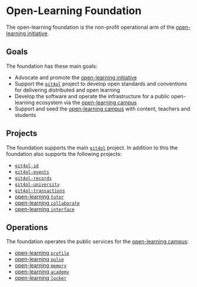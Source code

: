# Open-Learning Foundation

The open-learning foundation is the non-profit operational arm of the [open-learning initiative](http://open-learning.org/).

## Goals

The foundation has these main goals:

- Advocate and promote the [open-learning initiative](http://open-learning.org/)
- Support the [`git4ol`](//github.com/open-learning/git4ol) project to develop open standards and conventions for delivering distributed and open learning
- Develop the software and operate the infrastructure for a public open-learning ecosystem via the [open-learning campus](//github.com/open-learning/campus)
- Support and seed the [open-learning campus](//github.com/open-learning/campus) with content, teachers and students

## Projects

The foundation supports the main [`git4ol`](//github.com/open-learning/git4ol) project. In addition to this the foundation also supports the following projects:

- [`git4ol-id`](//github.com/open-learning/git4ol-id)
- [`git4ol-events`](//github.com/open-learning/git4ol-events)
- [`git4ol-records`](//github.com/open-learning/git4ol-records)
- [`git4ol-university`](//github.com/open-learning/git4ol-university)
- [`git4ol-transactions`](//github.com/open-learning/git4ol-transactions)
- [open-learning `tutor`](//github.com/open-learning/tutor)
- [open-learning `collaborate`](//github.com/open-learning/collaborate)
- [open-learning `interface`](//github.com/open-learning/interface)

## Operations

The foundation operates the public services for the [open-learning campus](//github.com/open-learning/campus):

- [open-learning `profile`](//github.com/open-learning/profile)
- [open-learning `pulse`](//github.com/open-learning/pulse)
- [open-learning `memory`](//github.com/open-learning/memory)
- [open-learning `academy`](//github.com/open-learning/academy)
- [open-learning `locker`](//github.com/open-learning/locker)
